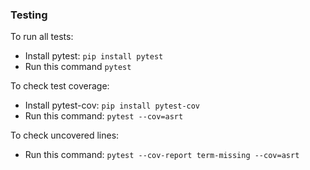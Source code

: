### Testing

To run all tests:
- Install pytest: `pip install pytest`
- Run this command `pytest`

To check test coverage:
- Install pytest-cov: `pip install pytest-cov`
- Run this command: `pytest --cov=asrt`

To check uncovered lines:
- Run this command: `pytest --cov-report term-missing --cov=asrt`
